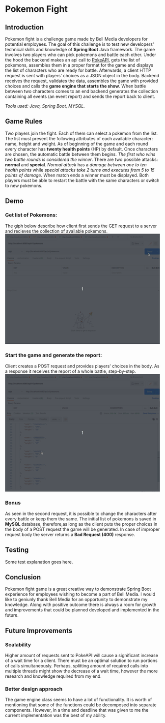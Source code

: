 # Pokemon Fight
## Introduction
Pokemon fight is a challenge game made by Bell Media developers for potential employees. The goal of this challenge is to test new developers' technical skills and knowledge of **Spring Boot** Java framework. The game involves two players who can pick pokemons and battle each other. Under the hood the backend makes an api call to [PokeAPI](https://pokeapi.co/), gets the list of pokemons, assembles them in a proper format for the game and displays the list of characters who are ready for battle. Afterwards, a client HTTP request is sent with players' choices as a JSON object in the body. Backend receives the request, validates the data, assembles the game with provided choices and calls the **game engine that starts the show**. When battle between two characters comes to an end backend generates the collection containing all events (an event report) and sends the report back to client. 

*Tools used: Java, Spring Boot, MYSQL.*

## Game Rules
Two players join the fight. Each of them can select a pokemon from the list. The list must present the following attributes of each available character: name, height and weight. As of beginning of the game and each round every character has **twenty health points** (HP) by default. Once characters are chosen, the automatic battle between them begins. *The first who wins two battle rounds is considered the winner*. There are two possible attacks: **normal** and **special**. *Normal attack* has a *damage between one to ten health points* while *special attacks take 2 turns and executes from 5 to 15 points of damage*. When match ends a winner must be displayed. Both players must be able to restart the battle with the same characters or switch to new pokemons. 

## Demo
### Get list of Pokemons:
The giph below describe how client first sends the GET request to a server and recieves the collection of available pokemons.
![](https://github.com/glebgalkin/pokemon-fight/blob/master/media/getPokemons.gif)

### Start the game and generate the report:
Client creates a POST request and provides players' choices in the body. 
As a response it receives the report of a whole battle, step-by-step. 
![alt-text](https://github.com/glebgalkin/pokemon-fight/blob/master/media/game.gif)

### Bonus
As seen in the second request, it is possible to change the characters after every battle or keep them the same. The initial list of pokemons is saved in **MySQL** database, therefore,as long as the client puts the proper choices in the body of a POST request the game will be generated. In case of improper request body the server returns a **Bad Request (400)** response.

## Testing
Some test explanation goes here.

## Conclusion
Pokemon fight game is a great creative way to demonstrate Spring Boot experience for employees wishing to become a part of Bell Media. I would like to geniunly thank Bell Media for an opportunity to demonstrate my knowledge. Along with positive outcome there is always a room for growth and improvements that could be planned developed and implemented in the future. 

## Future Improvements
### Scalability 
Higher amount of requests sent to PokeAPI will cause a significant increase of a wait time for a client. There must be an optimal solution to run portions of calls simultaneously. Perhaps, splitting amount of required calls into multiple threads might show the decrease of a wait time, however the more research and knowledge required from my end. 
### Better design approach
The game engine class seems to have a lot of functionality. It is worth of mentioning that some of the functions could be decomposed into separate components. However, in a time and deadline that was given to me the current implementation was the best of my ability. 

